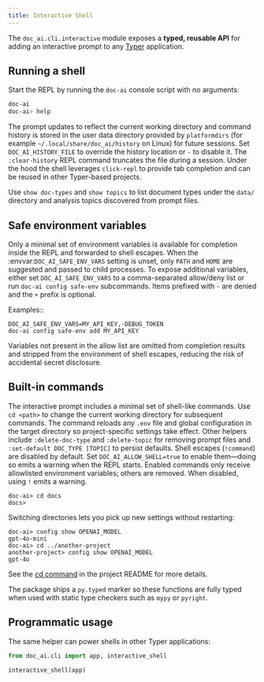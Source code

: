 ```yaml
---
title: Interactive Shell
---
```


The `doc_ai.cli.interactive` module exposes a **typed, reusable API** for adding
an interactive prompt to any [Typer](https://typer.tiangolo.com/) application.

## Running a shell

Start the REPL by running the `doc-ai` console script with no arguments:

```bash
doc-ai
doc-ai> help
```

The prompt updates to reflect the current working directory and command
history is stored in the user data directory provided by
``platformdirs`` (for example ``~/.local/share/doc_ai/history`` on Linux)
for future sessions. Set ``DOC_AI_HISTORY_FILE`` to override the history
location or ``-`` to disable it. The ``:clear-history`` REPL command
truncates the file during a session. Under the hood the shell leverages
``click-repl`` to provide tab completion and can be reused in other
Typer-based projects.

Use `show doc-types` and `show topics` to list document types under the
``data/`` directory and analysis topics discovered from prompt files.

## Safe environment variables

Only a minimal set of environment variables is available for completion inside
the REPL and forwarded to shell escapes. When the
:envvar:`DOC_AI_SAFE_ENV_VARS` setting is unset, only ``PATH`` and ``HOME`` are
suggested and passed to child processes. To expose additional variables, either
set ``DOC_AI_SAFE_ENV_VARS`` to a comma-separated allow/deny list or run
``doc-ai config safe-env`` subcommands. Items prefixed with ``-`` are denied and
the ``+`` prefix is optional.

Examples::

    DOC_AI_SAFE_ENV_VARS=MY_API_KEY,-DEBUG_TOKEN
    doc-ai config safe-env add MY_API_KEY

Variables not present in the allow list are omitted from completion results and
stripped from the environment of shell escapes, reducing the risk of accidental
secret disclosure.

## Built-in commands

The interactive prompt includes a minimal set of shell-like commands.
Use ``cd <path>`` to change the current working directory for subsequent
commands. The command reloads any ``.env`` file and global configuration
in the target directory so project-specific settings take effect. Other
helpers include ``:delete-doc-type`` and ``:delete-topic`` for removing
prompt files and ``:set-default DOC_TYPE [TOPIC]`` to persist defaults.
Shell escapes (``!command``) are disabled by default. Set
``DOC_AI_ALLOW_SHELL=true`` to enable them—doing so emits a warning when the
REPL starts. Enabled commands only receive allowlisted environment variables;
others are removed. When disabled, using ``!`` emits a warning.

```
doc-ai> cd docs
docs>
```

Switching directories lets you pick up new settings without restarting:

```
doc-ai> config show OPENAI_MODEL
gpt-4o-mini
doc-ai> cd ../another-project
another-project> config show OPENAI_MODEL
gpt-4o
```

See the [cd command](https://github.com/doc-ai/doc-ai#cd-command) in the project README for more details.

The package ships a ``py.typed`` marker so these functions are fully typed when
used with static type checkers such as ``mypy`` or ``pyright``.

## Programmatic usage

The same helper can power shells in other Typer applications:

```python
from doc_ai.cli import app, interactive_shell

interactive_shell(app)
```

